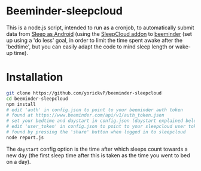 Beeminder-sleepcloud
=======

This is a node.js script, intended to run as a cronjob, to automatically submit data from [Sleep as Android](https://play.google.com/store/apps/details?id=com.urbandroid.sleep) (using the [SleepCloud addon](https://play.google.com/store/apps/details?id=com.urbandroid.sleep.addon.port) to [beeminder](https://www.beeminder.com/) (set up using a 'do less' goal, in order to limit the time spent awake after the 'bedtime', but you can easily adapt the code to mind sleep length or wake-up time).

Installation
=====

```sh
git clone https://github.com/yorickvP/beeminder-sleepcloud
cd beeminder-sleepcloud
npm install
# edit 'auth' in config.json to point to your beeminder auth token
# found at https://www.beeminder.com/api/v1/auth_token.json
# set your bedtime and daystart in config.json (daystart explained below)
# edit 'user_token' in config.json to point to your sleepcloud user token
# found by pressing the 'share' button when logged in to sleepcloud
node report.js
```

The `daystart` config option is the time after which sleeps count towards a new day (the first sleep time after this is taken as the time you went to bed on a day).
